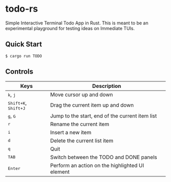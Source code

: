 # todo-rs

Simple Interactive Terminal Todo App in Rust. This is meant to be an experimental playground for testing ideas on Immediate TUIs.


## Quick Start

```console
$ cargo run TODO
```

## Controls

|Keys|Description|
|---|---|
|<kbd>k</kbd>, <kbd>j</kbd>|Move cursor up and down|
|<kbd>Shift+K</kbd>, <kbd>Shift+J</kbd>|Drag the current item up and down|
|<kbd>g</kbd>, <kbd>G</kbd> | Jump to the start, end of the current item list|
|<kbd>r</kbd>|Rename the current item|
|<kbd>i</kbd>|Insert a new item|
|<kbd>d</kbd>|Delete the current list item|
|<kbd>q</kbd>|Quit|
|<kbd>TAB</kbd>|Switch between the TODO and DONE panels|
|<kbd>Enter</kbd>|Perform an action on the highlighted UI element|
